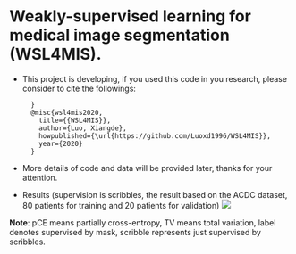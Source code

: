 # Weakly-supervised learning for medical image segmentation (WSL4MIS).
* This project is developing, if you used this code in you research, please consider to cite the followings:

		}
		@misc{wsl4mis2020,
		  title={{WSL4MIS}},
		  author={Luo, Xiangde},
		  howpublished={\url{https://github.com/Luoxd1996/WSL4MIS}},
		  year={2020}
		}
* More details of code and data will be provided later, thanks for your attention.
* Results (supervision is scribbles, the result based on the ACDC dataset, 80 patients for training and 20 patients for validation)
![](https://github.com/Luoxd1996/WSL4MIS/blob/main/imgs/fold1_curve.png) 

**Note**: pCE means partially cross-entropy, TV means total variation, label denotes supervised by mask, scribble represents just supervised by scribbles.
